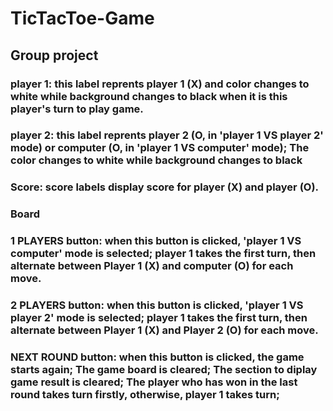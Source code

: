 # TicTacToe-Game
## Group project
### player 1: this label reprents player 1 (X) and color changes to white while background changes to black when it is this player's turn to play game.
### player 2: this label reprents player 2 (O, in 'player 1 VS player 2' mode) or computer (O, in 'player 1 VS computer' mode); The color changes to white while background changes to black
### Score: score labels display score for player (X) and player (O).
### Board
### 1 PLAYERS button: when this button is clicked, 'player 1 VS computer' mode is selected; player 1 takes the first turn, then alternate between Player 1 (X) and computer (O) for each move.
### 2 PLAYERS button: when this button is clicked, 'player 1 VS player 2' mode is selected; player 1 takes the first turn, then alternate between Player 1 (X) and Player 2 (O) for each move.
### NEXT ROUND button: when this button is clicked, the game starts again; The game board is cleared; The section to diplay game result is cleared; The player who has won in the last round takes turn firstly, otherwise, player 1 takes turn;